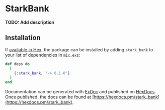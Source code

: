 # StarkBank

**TODO: Add description**

## Installation

If [available in Hex](https://hex.pm/docs/publish), the package can be installed
by adding `stark_bank` to your list of dependencies in `mix.exs`:

```elixir
def deps do
  [
    {:stark_bank, "~> 0.1.0"}
  ]
end
```

Documentation can be generated with [ExDoc](https://github.com/elixir-lang/ex_doc)
and published on [HexDocs](https://hexdocs.pm). Once published, the docs can
be found at [https://hexdocs.pm/stark_bank](https://hexdocs.pm/stark_bank).


